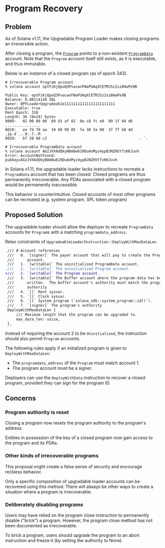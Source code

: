 # Program Recovery

## Problem

As of Solana v1.11, the Upgradable Program Loader makes closing programs an irreversible action.

After closing a program, the [`Program`] points to a non-existent [`ProgramData`] account.
Note that the `Program` account itself still exists, as it is executable, and thus immutable.

  [`Program`]: https://docs.rs/solana-sdk/latest/solana_sdk/bpf_loader_upgradeable/enum.UpgradeableLoaderState.html#variant.Program
  [`ProgramData`]: https://docs.rs/solana-sdk/latest/solana_sdk/bpf_loader_upgradeable/enum.UpgradeableLoaderState.html#variant.ProgramData

Below is an instance of a closed program (as of epoch 343).

```
# Irrecoverable Program account
% solana account optFiKjQpoQ3PvacwnFWaPUAqXCETMJSz2sz8HwPe9B

Public Key: optFiKjQpoQ3PvacwnFWaPUAqXCETMJSz2sz8HwPe9B
Balance: 0.00114144 SOL
Owner: BPFLoaderUpgradeab1e11111111111111111111111
Executable: true
Rent Epoch: 310
Length: 36 (0x24) bytes
0000:   02 00 00 00  89 d1 af 82  0a c8 fc e8  89 1f 84 d6   ................
0010:   ee 7d 70 aa  34 60 99 85  fa 30 3a 08  37 ff b6 4d   .}p.4`...0:.7..M
0020:   b7 20 60 c2                                          . `.

# Irrecoverable ProgramData account
% solana account AGzJVXAdQkyN8mDw619DuAnMyz4ypBJNZHSY7zKKJuvh
Error: AccountNotFound: pubkey=AGzJVXAdQkyN8mDw619DuAnMyz4ypBJNZHSY7zKKJuvh
```

In Solana v1.11, the upgradable loader lacks instructions to recreate a `ProgramData` account that has been closed.
Closed programs are thus permanently irrecoverable.
Any PDAs associated with a closed program would be permanently inaccessible.

This behavior is counterintuitive.
Closed accounts of most other programs can be recreated (e.g. system program, SPL token program)

## Proposed Solution

The upgradable loader should allow the deployer to recreate `ProgramData` accounts for `Program`s with a matching `programdata_address`.

Relax constraints of `UpgradeableLoaderInstruction::DeployWithMaxDataLen`.

```diff
 /// # Account references
 ///   0. `[signer]` The payer account that will pay to create the ProgramData
 ///      account.
 ///   1. `[writable]` The uninitialized ProgramData account.
-///   2. `[writable]` The uninitialized Program account.
+///   2. `[writable]` The Program account.
 ///   3. `[writable]` The Buffer account where the program data has been
 ///      written.  The buffer account's authority must match the program's
 ///      authority
 ///   4. `[]` Rent sysvar.
 ///   5. `[]` Clock sysvar.
 ///   6. `[]` System program (`solana_sdk::system_program::id()`).
 ///   7. `[signer]` The program's authority
 DeployWithMaxDataLen {
     /// Maximum length that the program can be upgraded to.
     max_data_len: usize,
 },

```

Instead of requiring the account 2 to be `Uninitialized`, the instruction should also permit `Program` accounts.

The following rules apply if an initialized program is given to `DeployWithMaxDataLen`:
- The `programdata_address` of the `Program` must match account 1.
- The program account must be a signer.

Deployers can use the `DeployWithData` instruction to recover a closed program, provided they can sign for the program ID.

## Concerns

### Program authority is reset

Closing a program now resets the program authority to the program's address.

Entities in possession of the key of a closed program now gain access to the program and its PDAs.

### Other kinds of irrecoverable programs

This proposal might create a false sense of security and encourage reckless behavior.

Only a specific composition of upgradable loader accounts can be recovered using this method.
There will always be other ways to create a situation where a program is irrecoverable.

### Deliberately disabling programs

Users may have relied on the program close instruction to permanently disable ("brick") a program.
However, the program close method has not been documented as irrecoverable.

To brick a program, users should upgrade the program to an abort instruction and freeze it (by setting the authority to None).
